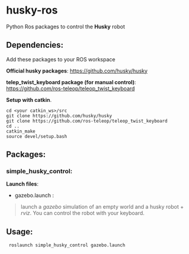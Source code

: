 # husky-ros
Python Ros packages to control the **Husky** robot

## Dependencies: 

Add these packages to your ROS workspace

**Official husky packages**: https://github.com/husky/husky

**telep_twist_keyboard package (for manual control)**: https://github.com/ros-teleop/teleop_twist_keyboard


**Setup with catkin**.
```
cd <your catkin_ws>/src
git clone https://github.com/husky/husky
git clone https://github.com/ros-teleop/teleop_twist_keyboard
cd ..
catkin_make 
source devel/setup.bash
```

## Packages:
### **simple_husky_control**: 

**Launch files**:
- gazebo.launch : 
>launch a *gazebo* simulation of an empty world and a husky robot + *rviz*.
You can control the robot with your keyboard.

## Usage:
```
 roslaunch simple_husky_control gazebo.launch
```
